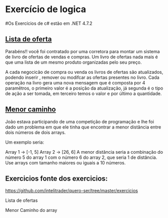 # Exercício de logica 
#Os Exercícios de c# estão em .NET 4.7.2
## <a href="https://github.com/AdamantiumRabbit/exerc-cio-de-logica1/blob/main/Lista%20de%20ofertas">Lista de oferta</a>
Parabéns!! você foi contratado por uma corretora para montar um sistema de livro de ofertas de vendas e compras.
Um livro de ofertas nada mais é que uma lista de um mesmo produto organizadas pelo seu preço.

A cada negocicão de compra ou venda os livros de ofertas são atualizados, podendo inserir , remover ou modifcar as ofertas presentes no livro. Cada operação na livro gera uma nova mensagem que é composta por 4 paramêtros, o primeiro valor é a posição da atualização, já segunda é o tipo de ação a ser tomada, em terceiro temos o valor e por último a quantidade.

## <a href="https://github.com/AdamantiumRabbit/Exercicios-de-logica/blob/main/Menor_caminho.cs">Menor caminho</a>
João estava participando de uma competição de programação e lhe foi dado um problema em que ele tinha que encontrar a menor distância entre dois números de dois arrays.

Um exemplo seria:

Array 1 -> [-1, 5]
Array 2 -> [26, 6]
A menor distância seria a combinação do número 5 do array 1 com o número 6 do array 2, que seria 1 de distância.
Use arrays com tamanho maiores ou iguais a 10 números.

## Exercicios fonte dos exercicios:
https://github.com/intelitrader/quero-ser/tree/master/exercicios
  
Lista de ofertas  

Menor Caminho do array

